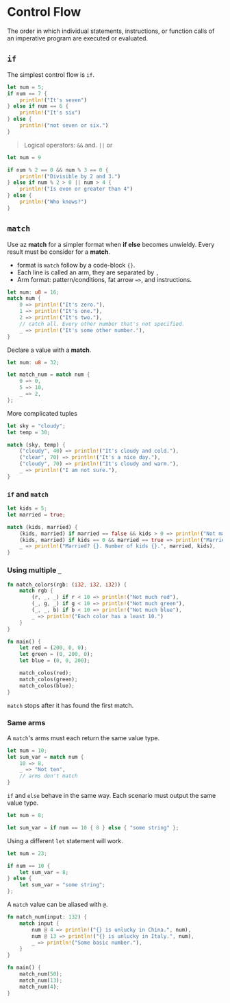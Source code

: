 # Control Flow

The order in which individual statements, instructions, or function calls of an imperative program are executed or evaluated.

## `if`

The simplest control flow is `if`.

```rust
let num = 5;
if num == 7 {
    println!("It's seven")
} else if num == 6 {
    println!("It's six")
} else {
    println!("not seven or six.")
}
```

> Logical operators: `&&` and. `||` or

```rust
let num = 9

if num % 2 == 0 && num % 3 == 0 {
    println!("Divisible by 2 and 3.")
} else if num % 2 > 0 || num > 4 {
    println!("Is even or greater than 4")
} else {
    println!("Who knows?")
}
```

## `match`

Use az **match** for a simpler format when **if else** becomes unwieldy. Every result must be consider for a **match**.

- format is `match` follow by a code-block `{}`.
- Each line is called an arm, they are separated by `,`
- Arm format: pattern/conditions, fat arrow `=>`, and instructions.

```rust
let num: u8 = 16;
match num {
    0 => println!("It's zero."),
    1 => println!("It's one."),
    2 => println!("It's two."),
    // catch all. Every other number that's not specified. 
    _ => println!("It's some other number."),
}
```

Declare a value with a **match**. 

```rust
let num: u8 = 32;

let match_num = match num {
    0 => 0,
    5 => 10,
    _ => 2,
};
```

More complicated tuples

```rust
let sky = "cloudy";
let temp = 30;

match (sky, temp) {
    ("cloudy", 40) => println!("It's cloudy and cold."),
    ("clear", 70) => println!("It's a nice day."),
    ("cloudy", 70) => println!("It's cloudy and warm."),
    _ => println!("I am not sure."),
}
```

### `if` and `match`

```rust
let kids = 5;
let married = true;

match (kids, married) {
    (kids, married) if married == false && kids > 0 => println!("Not married with {} kids.", kids),
    (kids, married) if kids == 0 && married == true => println!("Married and no children."),
    _ => println!("Married? {}. Number of kids {}.", married, kids),
}
```

### Using multiple `_`

```rust
fn match_colors(rgb: (i32, i32, i32)) {
    match rgb {
        (r, _, _) if r < 10 => println!("Not much red"),
        (_, g, _) if g < 10 => println!("Not much green"),
        (_, _, b) if b < 10 => println!("Not much blue"),
        _ => println!("Each color has a least 10.")
    }
}

fn main() {
    let red = (200, 0, 0);
    let green = (0, 200, 0);
    let blue = (0, 0, 200);

    match_colos(red);
    match_colos(green);
    match_colos(blue);
}
```

`match` stops after it has found the first match.

### Same arms

A `match`'s arms must each return the same value type.

```rust
let num = 10;
let sum_var = match num {
    10 => 8,
    _ => "Not ten",
    // arms don't match 
}
```

`if` and `else` behave in the same way. Each scenario must output the same value type.

```rust
let num = 8;

let sum_var = if num == 10 { 8 } else { "some string" };
```

Using a different `let` statement will work.

```rust
let num = 23;

if num == 10 {
    let sum_var = 8;
} else { 
    let sum_var = "some string";
};
```

A `match` value can be aliased with `@`. 

```rust
fn match_num(input: 132) {
    match input {
        num @ 4 => println!("{} is unlucky in China.", num),
        num @ 13 => println!("{} is unlucky in Italy.", num),
        _ => println!("Some basic number."),
    }
}

fn main() {
    match_num(50);
    match_num(13);
    match_num(4);
}
```

